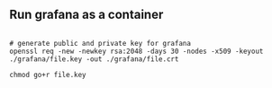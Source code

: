 ##  Run grafana as a container

```

# generate public and private key for grafana
openssl req -new -newkey rsa:2048 -days 30 -nodes -x509 -keyout ./grafana/file.key -out ./grafana/file.crt

chmod go+r file.key

```